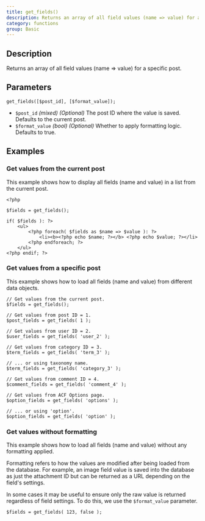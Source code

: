 ```yaml
---
title: get_fields()
description: Returns an array of all field values (name => value) for a specific post.
category: functions
group: Basic
---
```


## Description
Returns an array of all field values (name => value) for a specific post.

## Parameters
```
get_fields([$post_id], [$format_value]);
```
- `$post_id`		*(mixed)*	*(Optional)*	The post ID where the value is saved. Defaults to the current post.
- `$format_value`	*(bool)*	*(Optional)*	Whether to apply formatting logic. Defaults to true.

## Examples

### Get values from the current post
This example shows how to display all fields (name and value) in a list from the current post.
```
<?php 

$fields = get_fields();

if( $fields ): ?>
	<ul>
		<?php foreach( $fields as $name => $value ): ?>
			<li><b><?php echo $name; ?></b> <?php echo $value; ?></li>
		<?php endforeach; ?>
	</ul>
<?php endif; ?>
```

### Get values from a specific post
This example shows how to load all fields (name and value) from different data objects.
```
// Get values from the current post.
$fields = get_fields();

// Get values from post ID = 1.
$post_fields = get_fields( 1 );

// Get values from user ID = 2.
$user_fields = get_fields( 'user_2' );

// Get values from category ID = 3.
$term_fields = get_fields( 'term_3' );

// ... or using taxonomy name.
$term_fields = get_fields( 'category_3' );

// Get values from comment ID = 4.
$comment_fields = get_fields( 'comment_4' );

// Get values from ACF Options page.
$option_fields = get_fields( 'options' );

// ... or using 'option'.
$option_fields = get_fields( 'option' );
```

### Get values without formatting
This example shows how to load all fields (name and value) without any formatting applied.

Formatting refers to how the values are modified after being loaded from the database. For example, an image field value is saved into the database as just the attachment ID but can be returned as a URL depending on the field's settings.

In some cases it may be useful to ensure only the raw value is returned regardless of field settings. To do this, we use the `$format_value` parameter.
```
$fields = get_fields( 123, false );
```